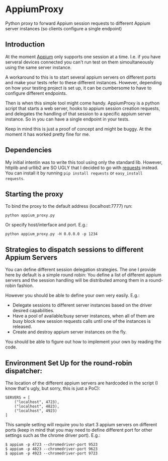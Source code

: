 # AppiumProxy
Python proxy to forward Appium session requests to different Appium server instances (so clients configure a single endpoint)

Introduction
------------

At the moment [Appium](http://appium.io/) only supports one session at a time. I.e. if you have serveral devices connected you can't run test on them simoultaneously using the same server instance.

A workaround to this is to start several appium servers on different ports and make your tests refer to these different instances. However, depending on how your testing project is set up, it can be cumbersome to have to configure different endpoints.

Then is when this simple tool might come handy. AppiumProxy is a python script that starts a web server, hooks to appium session creation requests, and delegates the handling of that session to a specific appium server instance. So in you can have a single endpoint in your tests.

Keep in mind this is just a proof of concept and might be buggy. At the moment it has worked pretty fine for me.

Dependencies
------------

My initial intentin was to write this tool using only the standard lib. However, httplib and urllib2 are SO UGLY that I decided to go with [requests](http://docs.python-requests.org/en/latest/) instead. You can install it by running `pip install requests` or `easy_install requests`.

Starting the proxy
------------------

To bind the proxy to the default address (localhost:7777) run:

```
python appium_proxy.py
```

Or specify host/interface and port. E.g.:

```
python appium_proxy.py -H 0.0.0.0 -p 1234
```

Strategies to dispatch sessions to different Appium Servers
----------------------------------------------------------

You can define different session delegation strategies. The one I provide here by default is a simple round robin: You define a list of different appium servers and the session handling will be distributed among them in a round-robin fashion.

However you should be able to define your own very easily. E.g.:

 * Delegate sessions to different server instances based on the driver desired capabilities.
 * Have a pool of available/busy server instances, when all of them are busy block new session requests calls until one of the instances is released.
 * Create and destroy appium server instances on the fly.

You should be able to figure out how to implement your own by reading the code.


Environment Set Up for the round-robin dispatcher:
--------------------------------------------------

The location of the different appium servers are hardcoded in the script (I know that's ugly, but sorry, this is just a PoC):

```
SERVERS = [
    ("localhost", 4723),
    ("localhost", 4823),
    ("localhost", 4923)
]
```

This sample setting will require you to start 3 appium servers on different ports (keep in mind that you may need to define different port for other settings such as the chrome driver port). E.g.:

```
$ appium -p 4723 --chromedriver-port 9523
$ appium -p 4823 --chromedriver-port 9623
$ appium -p 4923 --chromedriver-port 9723

```

